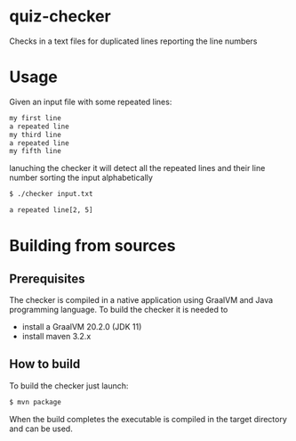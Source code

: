 # quiz-checker

Checks in a text files for duplicated lines reporting the line numbers

# Usage
Given an input file with some repeated lines:
```bash
my first line
a repeated line
my third line
a repeated line
my fifth line
```
lanuching the checker it will detect all the repeated lines and their line number sorting the input alphabetically
```bash
$ ./checker input.txt

a repeated line[2, 5]
```

# Building from sources

## Prerequisites
The checker is compiled in a native application using GraalVM and Java programming language. 
To build the checker it is needed to 
- install a GraalVM 20.2.0 (JDK 11) 
- install maven 3.2.x

## How to build
To build the checker just launch:
```bash 
$ mvn package
```

When the build completes the executable is compiled in the target directory and can be used.
